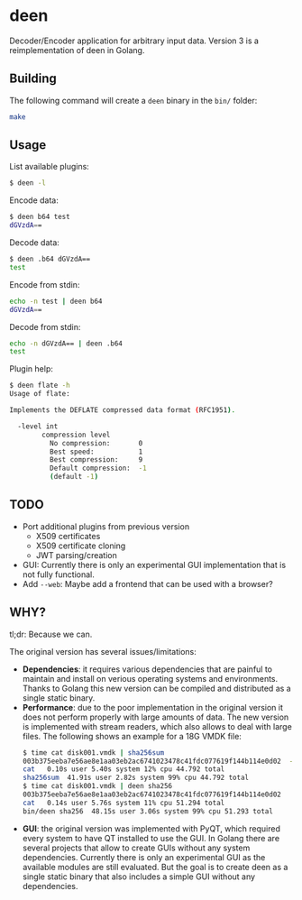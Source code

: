 # deen

Decoder/Encoder application for arbitrary input data. Version 3 is a reimplementation of deen in Golang.

## Building

The following command will create a `deen` binary in the `bin/` folder:

```bash
make
```

## Usage

List available plugins:

```bash
$ deen -l
```

Encode data:

```bash
$ deen b64 test
dGVzdA==
```

Decode data:

```bash
$ deen .b64 dGVzdA==
test
```

Encode from stdin:

```bash
echo -n test | deen b64
dGVzdA==
```

Decode from stdin:

```bash
echo -n dGVzdA== | deen .b64
test
```

Plugin help:

```bash
$ deen flate -h 
Usage of flate:

Implements the DEFLATE compressed data format (RFC1951).

  -level int
        compression level
          No compression:       0
          Best speed:           1
          Best compression:     9
          Default compression:  -1
          (default -1)
```

## TODO

* Port additional plugins from previous version
  * X509 certificates
  * X509 certificate cloning
  * JWT parsing/creation
* GUI: Currently there is only an experimental GUI implementation that is not fully functional.
* Add `--web`: Maybe add a frontend that can be used with a browser?

## WHY?

tl;dr: Because we can.

The original version has several issues/limitations:

* **Dependencies**: it requires various dependencies that are painful to maintain and install on verious operating systems and environments. Thanks to Golang this new version can be compiled and distributed as a single static binary.
* **Performance**: due to the poor implementation in the original version it does not perform properly with large amounts of data. The new version is implemented with stream readers, which also allows to deal with large files. The following shows an example for a 18G VMDK file:
    ```bash
    $ time cat disk001.vmdk | sha256sum
    003b375eeba7e56ae8e1aa03eb2ac6741023478c41fdc077619f144b114e0d02  -
    cat   0.10s user 5.40s system 12% cpu 44.792 total
    sha256sum  41.91s user 2.82s system 99% cpu 44.792 total
    $ time cat disk001.vmdk | deen sha256
    003b375eeba7e56ae8e1aa03eb2ac6741023478c41fdc077619f144b114e0d02
    cat   0.14s user 5.76s system 11% cpu 51.294 total
    bin/deen sha256  48.15s user 3.06s system 99% cpu 51.293 total
    ```
* **GUI**: the original version was implemented with PyQT, which required every system to have QT installed to use the GUI. In Golang there are several projects that allow to create GUIs without any system dependencies. Currently there is only an experimental GUI as the available modules are still evaluated. But the goal is to create deen as a single static binary that also includes a simple GUI without any dependencies.